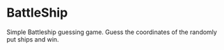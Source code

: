 # BattleShip
Simple Battleship guessing game. Guess the coordinates of the randomly put ships and win.
